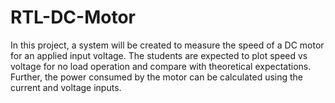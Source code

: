 # RTL-DC-Motor
In this project, a system will be created to measure the speed of a DC motor for an applied input voltage. The students are expected to plot speed vs voltage for no load operation and compare with theoretical expectations. Further, the power consumed by the motor can be calculated using the current and voltage inputs.
